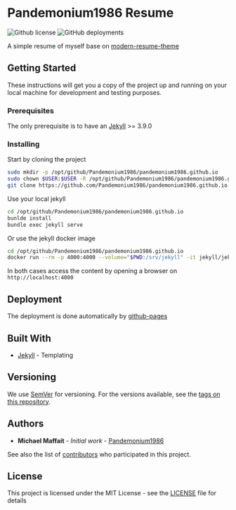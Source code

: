# Pandemonium1986 Resume

![Github license](https://img.shields.io/github/license/Pandemonium1986/ansible-role-init.svg?logo=github)
![GitHub deployments](https://img.shields.io/github/deployments/Pandemonium1986/pandemonium1986.github.io/github-pages)

A simple resume of myself base on [modern-resume-theme](https://github.com/sproogen/modern-resume-theme)

## Getting Started

These instructions will get you a copy of the project up and running on your local machine for development and testing purposes.

### Prerequisites

The only prerequisite is to have an [Jekyll](https://jekyllrb.com/docs/installation/) >= 3.9.0

### Installing

Start by cloning the project

```sh
sudo mkdir -p /opt/github/Pandemonium1986/pandemonium1986.github.io
sudo chown $USER:$USER -R /opt/github/Pandemonium1986/pandemonium1986.github.io
git clone https://github.com/Pandemonium1986/pandemonium1986.github.io.git /opt/github/Pandemonium1986/pandemonium1986.github.io
```

Use your local jekyll

```sh
cd /opt/github/Pandemonium1986/pandemonium1986.github.io
bunlde install
bundle exec jekyll serve
```

Or use the jekyll docker image

```sh
cd /opt/github/Pandemonium1986/pandemonium1986.github.io
docker run --rm -p 4000:4000 --volume="$PWD:/srv/jekyll" -it jekyll/jekyll:3 jekyll serve -H 0.0.0.0
```

In both cases access the content by opening a browser on `http://localhost:4000`

## Deployment

The deployment is done automatically by [github-pages](https://github.com/Pandemonium1986/pandemonium1986.github.io/deployments)

## Built With

- [Jekyll](https://jekyllrb.com/docs/) - Templating

## Versioning

We use [SemVer](http://semver.org/) for versioning. For the versions available, see the [tags on this repository](https://github.com/Pandemonium1986/pandemonium1986.github.io/tags).

## Authors

- **Michael Maffait** - _Initial work_ - [Pandemonium1986](https://github.com/Pandemonium1986)

See also the list of [contributors](https://github.com/Pandemonium1986/pandemonium1986.github.io/contributors) who participated in this project.

## License

This project is licensed under the MIT License - see the [LICENSE](https://github.com/Pandemonium1986/pandemonium1986.github.io/blob/main/LICENSE) file for details
